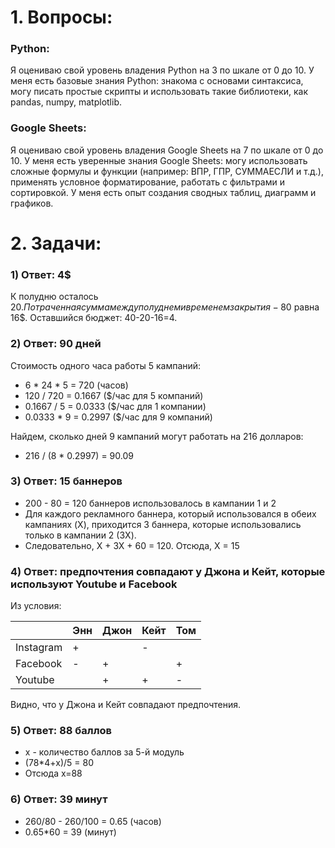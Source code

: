 # 1. Вопросы:

### Python:
Я оцениваю свой уровень владения Python на 3 по шкале от 0 до 10.
У меня есть базовые знания Python: знакома с основами синтаксиса, могу писать простые скрипты и использовать такие библиотеки, как pandas, numpy, matplotlib.

### Google Sheets:
Я оцениваю свой уровень владения Google Sheets на 7 по шкале от 0 до 10.
У меня есть уверенные знания Google Sheets: могу использовать сложные формулы и функции (например: ВПР, ГПР, СУММАЕСЛИ и т.д.), применять условное форматирование, работать с фильтрами и сортировкой. У меня есть опыт создания сводных таблиц, диаграмм и графиков.

# 2. Задачи:

### 1) **Ответ: 4$**

К полудню осталось 20$. Потраченная сумма между полуднем и временем закрытия - 80% от 20$ равна 16$. Оставшийся бюджет: 40-20-16=4.

### 2) **Ответ: 90 дней**

Стоимость одного часа работы 5 кампаний:
- 6 * 24 * 5 = 720 (часов)
- 120 / 720 = 0.1667 ($/час для 5 компаний)
- 0.1667 / 5 = 0.0333 ($/час для 1 компании)
- 0.0333 * 9 = 0.2997 ($/час для 9 компаний)

Найдем, сколько дней 9 кампаний могут работать на 216 долларов:
- 216 / (8 * 0.2997) = 90.09

### 3) **Ответ: 15 баннеров**

- 200 - 80 = 120 баннеров использовалось в кампании 1 и 2
- Для каждого рекламного баннера, который использовался в обеих кампаниях (X), приходится 3 баннера, которые использовались только в кампании 2 (3X).
- Следовательно, X + 3X + 60 = 120. Отсюда, X = 15

### 4) **Ответ: предпочтения совпадают у Джона и Кейт, которые используют Youtube и Facebook**

Из условия:

|            | Энн | Джон | Кейт | Том |
|------------|-----|------|------|-----|
| Instagram  |  +  |      |  -   |     |
| Facebook   |  -  |  +   |      |  +  |
| Youtube    |     |  +   |  +   |  -  |

Видно, что у Джона и Кейт совпадают предпочтения.

### 5) **Ответ: 88 баллов**
- x - количество баллов за 5-й модуль
- (78*4+x)/5 = 80
- Отсюда x=88

### 6) **Ответ: 39 минут**
- 260/80 - 260/100 = 0.65 (часов)
- 0.65*60 = 39 (минут)
